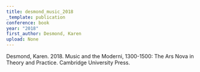```yaml
---
title: desmond_music_2018
_template: publication
conference: book
year: "2018"
first_author: Desmond, Karen
upload: None
---
```

Desmond, Karen. 2018. Music and the Moderni, 1300-1500: The Ars Nova in Theory and Practice. Cambridge University Press.